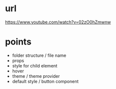 # url

https://www.youtube.com/watch?v=02zO0hZmwnw

# points

- folder structure / file name
- props
- style for child element
- hover
- theme / theme provider
- default style / button component
